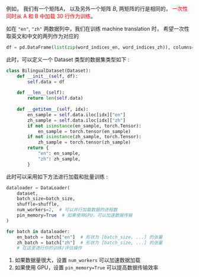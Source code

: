 
例如， 我们有一个矩阵$A$， 以及另外一个矩阵 $B$, 两矩阵的行是相同的， <mark style="background: transparent; color: red">一次性同时从 A 和 B  中加载 30 行作为训练</mark>。 

如在 `"en"`, `"zh"` 两数据列中，我们在训练 machine translation 时， 希望一次性取英文和中文的两列作为对应的
```python
df = pd.DataFrame(list(zip(word_indices_en, word_indices_zh)), columns=["en", "zh"])
```

此时，可以定义一个  Dataset 类型的数据集类型如下 :  
```python
class BilingualDataset(Dataset):  
    def __init__(self, df):  
        self.data = df  
        
    def __len__(self):  
        return len(self.data)  
  
    def __getitem__(self, idx):  
        en_sample = self.data.iloc[idx]["en"]  
        zh_sample = self.data.iloc[idx]["zh"]  
        if not isinstance(en_sample, torch.Tensor):  
            en_sample = torch.tensor(en_sample)  
        if not isinstance(zh_sample, torch.Tensor):  
            zh_sample = torch.tensor(zh_sample)  
        return {  
            "en": en_sample,  
            "zh": zh_sample,  
        }
```

此时可以采用如下方法进行加载和批量训练 : 
```python
dataloader = DataLoader(
    dataset,
    batch_size=batch_size,
    shuffle=shuffle,
    num_workers=2,  # 可以并行加载数据的进程数
    pin_memory=True  # 如果使用GPU，可以加速数据传输
) 

for batch in dataloader:
    en_batch = batch["en"]  # 形状为 [batch_size, ...] 的张量
    zh_batch = batch["zh"]  # 形状为 [batch_size, ...] 的张量
    # 在这里进行你的训练/评估操作 
```
1. 如果数据量很大，设置 `num_workers` 可以加速数据加载
2. 如果使用 GPU，设置 `pin_memory=True` 可以提高数据传输效率 

